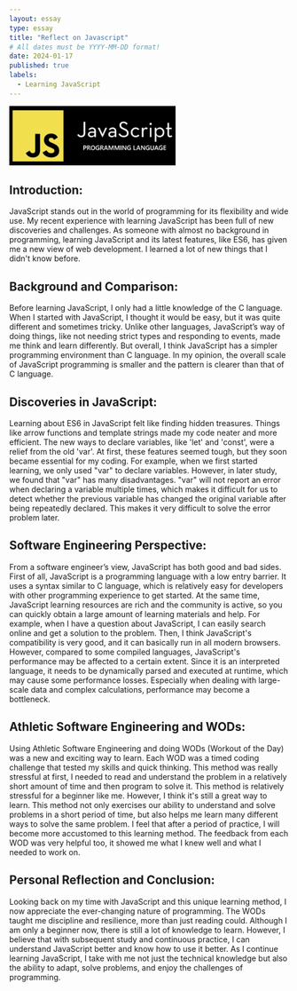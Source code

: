 ```yaml
---
layout: essay
type: essay
title: "Reflect on Javascript"
# All dates must be YYYY-MM-DD format!
date: 2024-01-17
published: true
labels:
  - Learning JavaScript
---
```


<img width="300px" class="rounded float-start pe-4" src="../img/JavaScript.png">

## Introduction:
JavaScript stands out in the world of programming for its flexibility and wide use. My recent experience with learning JavaScript has been full of new discoveries and challenges. As someone with almost no background in programming, learning JavaScript and its latest features, like ES6, has given me a new view of web development. I learned a lot of new things that I didn't know before.

## Background and Comparison:
Before learning JavaScript, I only had a little knowledge of the C language. When I started with JavaScript, I thought it would be easy, but it was quite different and sometimes tricky. Unlike other languages, JavaScript’s way of doing things, like not needing strict types and responding to events, made me think and learn differently. But overall, I think JavaScript has a simpler programming environment than C language. In my opinion, the overall scale of JavaScript programming is smaller and the pattern is clearer than that of C language.

## Discoveries in JavaScript:
Learning about ES6 in JavaScript felt like finding hidden treasures. Things like arrow functions and template strings made my code neater and more efficient. The new ways to declare variables, like 'let' and 'const', were a relief from the old 'var'. At first, these features seemed tough, but they soon became essential for my coding. For example, when we first started learning, we only used "var" to declare variables. However, in later study, we found that "var" has many disadvantages. "var" will not report an error when declaring a variable multiple times, which makes it difficult for us to detect whether the previous variable has changed the original variable after being repeatedly declared. This makes it very difficult to solve the error problem later.

## Software Engineering Perspective:
From a software engineer’s view, JavaScript has both good and bad sides. First of all, JavaScript is a programming language with a low entry barrier. It uses a syntax similar to C language, which is relatively easy for developers with other programming experience to get started. At the same time, JavaScript learning resources are rich and the community is active, so you can quickly obtain a large amount of learning materials and help. For example, when I have a question about JavaScript, I can easily search online and get a solution to the problem. Then, I think JavaScript's compatibility is very good, and it can basically run in all modern browsers. However, compared to some compiled languages, JavaScript's performance may be affected to a certain extent. Since it is an interpreted language, it needs to be dynamically parsed and executed at runtime, which may cause some performance losses. Especially when dealing with large-scale data and complex calculations, performance may become a bottleneck.

## Athletic Software Engineering and WODs:
Using Athletic Software Engineering and doing WODs (Workout of the Day) was a new and exciting way to learn. Each WOD was a timed coding challenge that tested my skills and quick thinking. This method was really stressful at first, I needed to read and understand the problem in a relatively short amount of time and then program to solve it. This method is relatively stressful for a beginner like me. However, I think it's still a great way to learn. This method not only exercises our ability to understand and solve problems in a short period of time, but also helps me learn many different ways to solve the same problem. I feel that after a period of practice, I will become more accustomed to this learning method. The feedback from each WOD was very helpful too, it showed me what I knew well and what I needed to work on.

## Personal Reflection and Conclusion:
Looking back on my time with JavaScript and this unique learning method, I now appreciate the ever-changing nature of programming. The WODs taught me discipline and resilience, more than just reading could. Although I am only a beginner now, there is still a lot of knowledge to learn. However, I believe that with subsequent study and continuous practice, I can understand JavaScript better and know how to use it better. As I continue learning JavaScript, I take with me not just the technical knowledge but also the ability to adapt, solve problems, and enjoy the challenges of programming.

